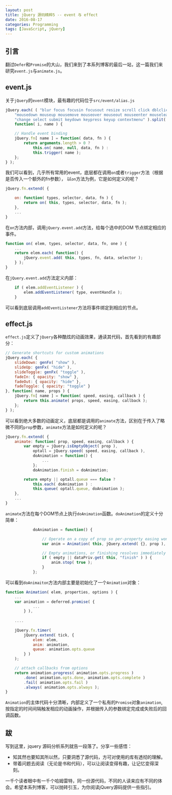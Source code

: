 ```yaml
---
layout: post
title: jQuery 源码精粹5 -- event 与 effect
date: 2016-08-17
categories: Programming
tags: [JavaScript, jQuery]
---
```


## 引言

翻过`Defer`和`Promise`的大山，我们来到了本系列博客的最后一站，这一篇我们来研究`event.js`与`animate.js`。

<!--more-->

## event.js

关于`jQuery`的`event`模块，最有趣的代码位于`src/event/alias.js`

```javascript
jQuery.each( ( "blur focus focusin focusout resize scroll click dblclick " +
	"mousedown mouseup mousemove mouseover mouseout mouseenter mouseleave " +
	"change select submit keydown keypress keyup contextmenu" ).split( " " ),
	function( i, name ) {

	// Handle event binding
	jQuery.fn[ name ] = function( data, fn ) {
		return arguments.length > 0 ?
			this.on( name, null, data, fn ) :
			this.trigger( name );
	};
} );
```

我们可以看到，几乎所有常用的event，底层都在调用`on`或者`trigger`方法（根据是否传入一个额外的fn参数）， 以`on`方法为例，它是如何定义的呢？

```javascript
jQuery.fn.extend( {

	on: function( types, selector, data, fn ) {
		return on( this, types, selector, data, fn );
	},
	...
}
```
在`on`方法内部，调用`jQuery.event.add`方法，给每个选中的DOM 节点绑定相应的事件。

```javascript
function on( elem, types, selector, data, fn, one ) {
	...
	return elem.each( function() {
		jQuery.event.add( this, types, fn, data, selector );
	} );
}
```

在`jQuery.event.add`方法定义内部：
	
```javascript
	if ( elem.addEventListener ) {
		elem.addEventListener( type, eventHandle );
	}
```

可以看到底层调用`addEventListener`方法将事件绑定到相应的节点。

## effect.js

`effect.js`定义了`jQuery`各种酷炫的动画效果，通读其代码，首先看到的有趣部分：

```javascript
// Generate shortcuts for custom animations
jQuery.each( {
	slideDown: genFx( "show" ),
	slideUp: genFx( "hide" ),
	slideToggle: genFx( "toggle" ),
	fadeIn: { opacity: "show" },
	fadeOut: { opacity: "hide" },
	fadeToggle: { opacity: "toggle" }
}, function( name, props ) {
	jQuery.fn[ name ] = function( speed, easing, callback ) {
		return this.animate( props, speed, easing, callback );
	};
} );
```

可以看到绝大多数的动画定义，底层都是调用的`animate`方法，区别在于传入了略微不同的`prop`参数，`animate`方法是如何定义的呢？

```javascript
jQuery.fn.extend( {
	animate: function( prop, speed, easing, callback ) {
		var empty = jQuery.isEmptyObject( prop ),
			optall = jQuery.speed( speed, easing, callback ),
			doAnimation = function() {
				...
			};
			doAnimation.finish = doAnimation;

		return empty || optall.queue === false ?
			this.each( doAnimation ) :
			this.queue( optall.queue, doAnimation );
	},
	...
}
```

`animate`方法在每个DOM节点上执行`doAnimation`函数。`doAnimation`的定义十分简单：

```javascript
			doAnimation = function() {

				// Operate on a copy of prop so per-property easing won't be lost
				var anim = Animation( this, jQuery.extend( {}, prop ), optall );

				// Empty animations, or finishing resolves immediately
				if ( empty || dataPriv.get( this, "finish" ) ) {
					anim.stop( true );
				}
			};
```

可以看到`doAnimaiton`方法内部主要是初始化了一个`Animation`对象：

```javascript
function Animation( elem, properties, options ) {
	...
	var animation = deferred.promise( {
			...
		} ),
		
	....
	
	jQuery.fx.timer(
		jQuery.extend( tick, {
			elem: elem,
			anim: animation,
			queue: animation.opts.queue
		} )
	);

	// attach callbacks from options
	return animation.progress( animation.opts.progress )
		.done( animation.opts.done, animation.opts.complete )
		.fail( animation.opts.fail )
		.always( animation.opts.always );
}
```

`Animation`的主体代码十分清晰，内部定义了一个私有的`Promise`对象`animation`, 按指定的时间间隔触发相应的动画操作，并根据传入的参数绑定完成或失败后的回调函数。

## 跋

写到这里，jquery 源码分析系列就告一段落了。分享一些感悟：

* 知其然也要知其所以然，只要洞悉了源代码，方可对使用的库有透彻的理解。
* 带着问题去阅读（无论是书和代码），可以让阅读变得有趣，让记忆变得深刻。

一千个读者眼中有一千个哈姆雷特，同一份源代码，不同的人读来应有不同的体会。希望本系列博客，可以抛砖引玉，为你阅读jQuery源码提供一些指引。